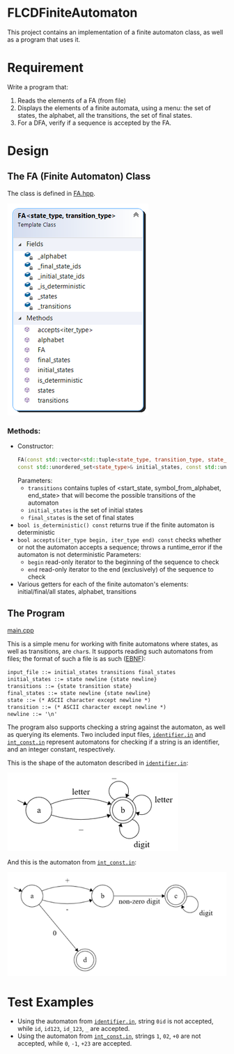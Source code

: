 # FLCDFiniteAutomaton

This project contains an implementation of a finite automaton class, as well as a program that uses it.

# Requirement
Write a program that:
1. Reads the elements of a FA (from file)
2. Displays the elements of a finite automata, using a menu: the set of states, the alphabet, all the transitions, the set of final states.
3. For a DFA, verify if a sequence is accepted by the FA.

# Design

## The FA (Finite Automaton) Class
The class is defined in [FA.hpp](FA.hpp).

![Class Diagram](images/ClassDiagram.png)
### Methods:
- Constructor:
	```C++ 
	FA(const std::vector<std::tuple<state_type, transition_type, state_type>>& transitions, 
	const std::unordered_set<state_type>& initial_states, const std::unordered_set<state_type>& final_states);
	```
	Parameters:
	- `transitions` contains tuples of <start_state, symbol_from_alphabet, end_state> that will become the possible transitions of the automaton
	- `initial_states` is the set of initial states
	- `final_states` is the set of final states
- `bool is_deterministic() const` returns true if the finite automaton is deterministic
- `bool accepts(iter_type begin, iter_type end) const` checks whether or not the automaton accepts a sequence; throws a runtime_error if the automaton is not deterministic
Parameters:
	- `begin` read-only iterator to the beginning of the sequence to check
	- `end` read-only iterator to the end (exclusively) of the sequence to check
- Various getters for each of the finite automaton's elements: initial/final/all states, alphabet, transitions
## The Program
[main.cpp](main.cpp)

This is a simple menu for working with finite automatons where states, as well as transitions, are `char`s.
It supports reading such automatons from files; the format of such a file is as such ([EBNF](https://en.wikipedia.org/wiki/Extended_Backus%E2%80%93Naur_form)):
```EBNF
input_file ::= initial_states transitions final_states
initial_states ::= state newline {state newline}
transitions ::= {state transition state}
final_states ::= state newline {state newline}
state ::= (* ASCII character except newline *)
transition ::= (* ASCII character except newline *)
newline ::= '\n'
```
The program also supports checking a string against the automaton, as well as querying its elements.
Two included input files, [`identifier.in`](identifier.in) and [`int_const.in`](int_const.in) represent automatons for checking if a string is an identifier, and an integer constant, respectively.

This is the shape of the automaton described in [`identifier.in`](identifier.in):

![Finite automaton](images/IdentifierFA.png)

And this is the automaton from [`int_const.in`](int_const.in):

![Finite automaton](images/IntConstantFA.png)

# Test Examples

- Using the automaton from [`identifier.in`](identifier.in), string `0id` is not accepted, while `id`, `id123`, `id_123`, `_` are accepted.
- Using the automaton from [`int_const.in`](int_const.in), strings `1`, `02`, `+0` are not accepted, while `0`, `-1`, `+23` are accepted.